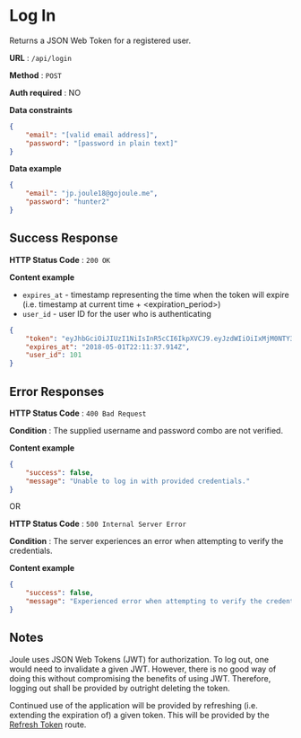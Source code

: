# Log In

Returns a JSON Web Token for a registered user.

**URL** : `/api/login`

**Method** : `POST`

**Auth required** : NO

**Data constraints**

```json
{
	"email": "[valid email address]",
	"password": "[password in plain text]"
}
```

**Data example**

```json
{
	"email": "jp.joule18@gojoule.me",
	"password": "hunter2"
}
```

## Success Response

**HTTP Status Code** : `200 OK`

**Content example**

* `expires_at` - timestamp representing the time when the token will expire (i.e. timestamp at current time + <expiration_period>)
* `user_id` - user ID for the user who is authenticating

```json
{
	"token": "eyJhbGciOiJIUzI1NiIsInR5cCI6IkpXVCJ9.eyJzdWIiOiIxMjM0NTY3ODkwIiwibmFtZSI6IkpvaG4gRG9lIiwiaWF0IjoxNTE2MjM5MDIyfQ.SflKxwRJSMeKKF2QT4fwpMeJf36POk6yJV_adQssw5c",
	"expires_at": "2018-05-01T22:11:37.914Z",
	"user_id": 101
}
```

## Error Responses

**HTTP Status Code** : `400 Bad Request`

**Condition** : The supplied username and password combo are not verified.

**Content example**

```json
{
	"success": false,
	"message": "Unable to log in with provided credentials."
}
```

OR

**HTTP Status Code** : `500 Internal Server Error`

**Condition** : The server experiences an error when attempting to verify the credentials.

**Content example**

```json
{
	"success": false,
	"message": "Experienced error when attempting to verify the credentials."
}
```

## Notes

Joule uses JSON Web Tokens (JWT) for authorization. To log out, one would need to invalidate a given JWT. However, there is no good way of doing this without compromising the benefits of using JWT. Therefore, logging out shall be provided by outright deleting the token.

Continued use of the application will be provided by refreshing (i.e. extending the expiration of) a given token. This will be provided by the [Refresh Token](refresh_token.md) route.
